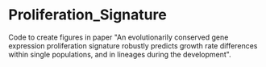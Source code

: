 # Proliferation_Signature
Code to create figures in paper "An evolutionarily conserved gene expression proliferation signature robustly predicts growth rate differences within single populations, and in lineages during the development".
